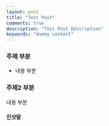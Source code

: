 ```yaml
---
layout: post
title: "Test Post"
comments: true
description: "Test Post Description"
keywords: "dummy content"
---
```


### 주제 부분

- 내용 부분

### 주제2 부분

내용 부분

#### 인삿말
